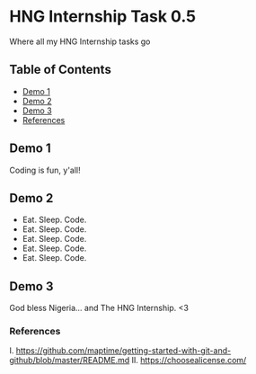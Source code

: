 # HNG Internship Task 0.5
Where all my HNG Internship tasks go

## Table of Contents
* [Demo 1](#demo-1)
* [Demo 2](#demo-2)
* [Demo 3](#demo-3)
* [References](#references)

## Demo 1
Coding is fun, y'all!

## Demo 2
* Eat. Sleep. Code.
* Eat. Sleep. Code.
* Eat. Sleep. Code.
* Eat. Sleep. Code.
* Eat. Sleep. Code.

## Demo 3
God bless Nigeria... and The HNG Internship. <3

### References
I. https://github.com/maptime/getting-started-with-git-and-github/blob/master/README.md
II. https://choosealicense.com/

